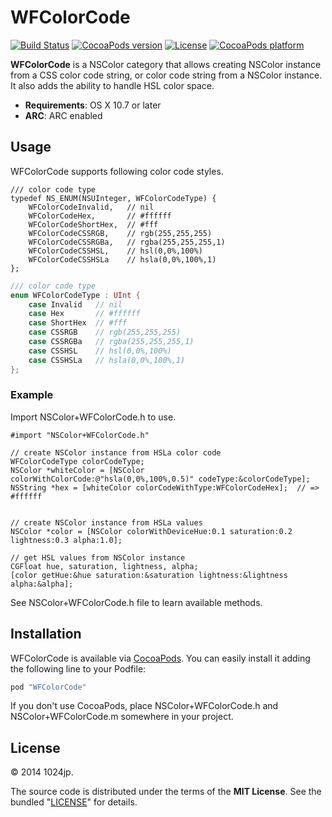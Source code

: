 
WFColorCode
=============================

[![Build Status](http://img.shields.io/travis/1024jp/WFColorCode.svg?style=flat)](https://travis-ci.org/1024jp/WFColorCode)
[![CocoaPods version](http://img.shields.io/cocoapods/v/WFColorCode.svg?style=flat)](http://cocoadocs.org/docsets/WFColorCode)
[![License](https://img.shields.io/cocoapods/l/WFColorCode.svg?style=flat)](http://cocoadocs.org/docsets/WFColorCode)
[![CocoaPods platform](http://img.shields.io/cocoapods/p/WFColorCode.svg?style=flat)](http://cocoadocs.org/docsets/WFColorCode)

__WFColorCode__ is a NSColor category that allows creating NSColor instance from a CSS color code string, or color code string from a NSColor instance.  It also adds the ability to handle HSL color space.

* __Requirements__: OS X 10.7 or later
* __ARC__: ARC enabled



Usage
-----------------------------
WFColorCode supports following color code styles.

```objc
/// color code type
typedef NS_ENUM(NSUInteger, WFColorCodeType) {
    WFColorCodeInvalid,   // nil
    WFColorCodeHex,       // #ffffff
    WFColorCodeShortHex,  // #fff
    WFColorCodeCSSRGB,    // rgb(255,255,255)
    WFColorCodeCSSRGBa,   // rgba(255,255,255,1)
    WFColorCodeCSSHSL,    // hsl(0,0%,100%)
    WFColorCodeCSSHSLa    // hsla(0,0%,100%,1)
};
```

```swift
/// color code type
enum WFColorCodeType : UInt {
    case Invalid   // nil
    case Hex       // #ffffff
    case ShortHex  // #fff
    case CSSRGB    // rgb(255,255,255)
    case CSSRGBa   // rgba(255,255,255,1)
    case CSSHSL    // hsl(0,0%,100%)
    case CSSHSLa   // hsla(0,0%,100%,1)
};
```

### Example
Import NSColor+WFColorCode.h to use.

```objc
#import "NSColor+WFColorCode.h"
```

```objc
// create NSColor instance from HSLa color code
WFColorCodeType colorCodeType;
NSColor *whiteColor = [NSColor colorWithColorCode:@"hsla(0,0%,100%,0.5)" codeType:&colorCodeType];
NSString *hex = [whiteColor colorCodeWithType:WFColorCodeHex];  // => #ffffff


// create NSColor instance from HSLa values
NSColor *color = [NSColor colorWithDeviceHue:0.1 saturation:0.2 lightness:0.3 alpha:1.0];

// get HSL values from NSColor instance
CGFloat hue, saturation, lightness, alpha;
[color getHue:&hue saturation:&saturation lightness:&lightness alpha:&alpha];
```

See NSColor+WFColorCode.h file to learn available methods.



Installation
-----------------------------
WFColorCode is available via [CocoaPods](http://cocoapods.org). You can easily install it adding the following line to your Podfile:

```ruby
pod "WFColorCode"
```

If you don't use CocoaPods, place NSColor+WFColorCode.h and NSColor+WFColorCode.m somewhere in your project.



License
-----------------------------
© 2014 1024jp.

The source code is distributed under the terms of the __MIT License__. See the bundled "[LICENSE](LICENSE)" for details.
